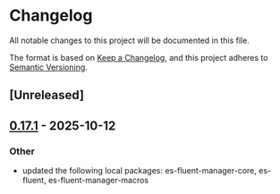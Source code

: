 # Changelog

All notable changes to this project will be documented in this file.

The format is based on [Keep a Changelog](https://keepachangelog.com/en/1.0.0/),
and this project adheres to [Semantic Versioning](https://semver.org/spec/v2.0.0.html).

## [Unreleased]

## [0.17.1](https://github.com/stayhydated/es-fluent/compare/es-fluent-manager-bevy-v0.17.0...es-fluent-manager-bevy-v0.17.1) - 2025-10-12

### Other

- updated the following local packages: es-fluent-manager-core, es-fluent, es-fluent-manager-macros
